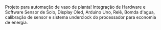 Projeto para automação de vaso de planta!
Integração de Hardware e Software 
Sensor de Solo, Display Oled, Arduino Uno, Relê, Bomda d'agua, calibração de sensor e sistema underclock do processador para economia de energia.
